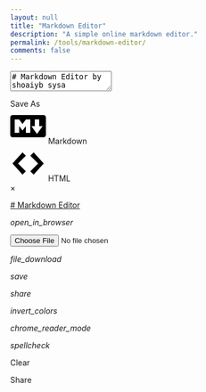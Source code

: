 ```yaml
---
layout: null
title: "Markdown Editor"
description: "A simple online markdown editor."
permalink: /tools/markdown-editor/
comments: false
---
```



<html>
  <head>
    <meta charset="UTF-8">
    <title>Markdown Editor | shoaiyb sysa</title>
    <link rel="icon" type="image/png" href="{{ base.url }}/logo.png">
    <link rel="stylesheet" href="https://jbt.github.io/markdown-editor/lib/material-icons.css">
    <link rel="stylesheet" href="https://jbt.github.io/markdown-editor/lib/base16-light.css">
    <link rel="stylesheet" href="https://jbt.github.io/markdown-editor/codemirror/lib/codemirror.css">
    <link rel="stylesheet" href="https://jbt.github.io/markdown-editor/lib/default.css">
    <link rel="stylesheet" href="https://jbt.github.io/markdown-editor/lib/github-markdown.css">
    <link rel="stylesheet" href="https://jbt.github.io/markdown-editor/lib/spell-checker.min.css">
    <link rel="stylesheet" href="https://jbt.github.io/markdown-editor/lib/sweetalert.css">
    <link rel="stylesheet" href="https://jbt.github.io/markdown-editor/index.css">
  </head>
  <body id="toplevel">
    <div id="in"><form><textarea id="code"># Markdown Editor by shoaiyb sysa</textarea></form></div>
    <div id="out" class="markdown-body"></div>
    <div id="menu">
      <span>Save As</span>
      <div id="saveas-markdown">
        <svg height="64" width="64" xmlns="http://www.w3.org/2000/svg">
          <g transform="scale(0.0625)">
            <path d="M950.154 192H73.846C33.127 192 0 225.12699999999995 0 265.846v492.308C0 798.875 33.127 832 73.846 832h876.308c40.721 0 73.846-33.125 73.846-73.846V265.846C1024 225.12699999999995 990.875 192 950.154 192zM576 703.875L448 704V512l-96 123.077L256 512v192H128V320h128l96 128 96-128 128-0.125V703.875zM767.091 735.875L608 512h96V320h128v192h96L767.091 735.875z" />
          </g>
        </svg>
        <span>Markdown</span>
      </div>
      <div id="saveas-html">
        <svg height="64" width="64" xmlns="http://www.w3.org/2000/svg">
          <g transform="scale(0.0625) translate(64,0)">
            <path d="M608 192l-96 96 224 224L512 736l96 96 288-320L608 192zM288 192L0 512l288 320 96-96L160 512l224-224L288 192z" />
          </g>
        </svg>
        <span>HTML</span>
      </div>
      <a id="close-menu">&times;</a>
    </div>
    <div id="navbar">
      <div id="navcontent">
        <a id="logo" href = "https://github.com/jbt/markdown-editor" tooltip = "Check out the code on Github!">
          <p id="title" class="left"># Markdown Editor</p>
        </a>
        <p id="openbutton" title="Open from Disk" class="navbutton left" onclick="document.getElementById('fileInput').click();"><i class="material-icons">open_in_browser</i></p>
        <input id="fileInput" type="file" class="hidden" accept=".md,.mdown,.txt,.markdown"/>
        <p id="savebutton" title="Download" class="navbutton left" onclick="showMenu()"><i class="material-icons">file_download</i></p>
        <p id="browsersavebutton" title="Browser Save (Experimental)" class="navbutton left" onclick="saveInBrowser()"><i class="material-icons">save</i></p>
        <p id="sharebutton" title="Generate Shareable Link" class="navbutton left" onclick="updateHash()"><i class="material-icons">share</i></p>
        <p id="nightbutton" title="Night Mode" class="navbutton left" onclick="toggleNightMode(this)"><i class="material-icons">invert_colors</i></p>
        <p id="readbutton" title="Reading Mode" class="navbutton left" onclick="toggleReadMode(this)"><i class="material-icons">chrome_reader_mode</i></p>
        <p id="spellbutton" title="Spell Check" class="navbutton left selected" onclick="toggleSpellCheck(this)"><i class="material-icons">spellcheck</i></p>
        <p id="newbutton" class="navbutton left hidden" onclick="clearEditor()">Clear</p>
        <p id="sharebutton" class="navbutton left selected hidden">Share</p>
      </div>
    </div>
    <script src="https://jbt.github.io/markdown-editor/lib/markdown-it.js"></script>
    <script src="https://jbt.github.io/markdown-editor/lib/markdown-it-footnote.js"></script>
    <script src="https://jbt.github.io/markdown-editor/lib/highlight.pack.js"></script>
    <script src="https://jbt.github.io/markdown-editor/lib/emojify.js"></script>
    <script src="https://jbt.github.io/markdown-editor/codemirror/lib/codemirror.js"></script>
    <script src="https://jbt.github.io/markdown-editor/codemirror/overlay.js"></script>
    <script src="https://jbt.github.io/markdown-editor/codemirror/xml/xml.js"></script>
    <script src="https://jbt.github.io/markdown-editor/codemirror/markdown/markdown.js"></script>
    <script src="https://jbt.github.io/markdown-editor/codemirror/gfm/gfm.js"></script>
    <script src="https://jbt.github.io/markdown-editor/codemirror/javascript/javascript.js"></script>
    <script src="https://jbt.github.io/markdown-editor/codemirror/css/css.js"></script>
    <script src="https://jbt.github.io/markdown-editor/codemirror/htmlmixed/htmlmixed.js"></script>
    <script src="https://jbt.github.io/markdown-editor/codemirror/lib/util/continuelist.js"></script>
    <script src="https://jbt.github.io/markdown-editor/lib/spell-checker.min.js"></script>
    <script src="https://jbt.github.io/markdown-editor/lib/rawinflate.js"></script>
    <script src="https://jbt.github.io/markdown-editor/lib/rawdeflate.js"></script>
    <script src="https://jbt.github.io/markdown-editor/lib/sweetalert.min.js"></script>
    <script src="https://jbt.github.io/markdown-editor/index.js"></script>
  </body>
</html>
